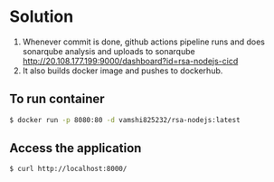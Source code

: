# Solution

1. Whenever commit is done, github actions pipeline runs and does sonarqube analysis and uploads to sonarqube http://20.108.177.199:9000/dashboard?id=rsa-nodejs-cicd
2. It also builds docker image and pushes to dockerhub.

## To run container

```bash
$ docker run -p 8080:80 -d vamshi825232/rsa-nodejs:latest
```

## Access the application

```bash
$ curl http://localhost:8000/
```
